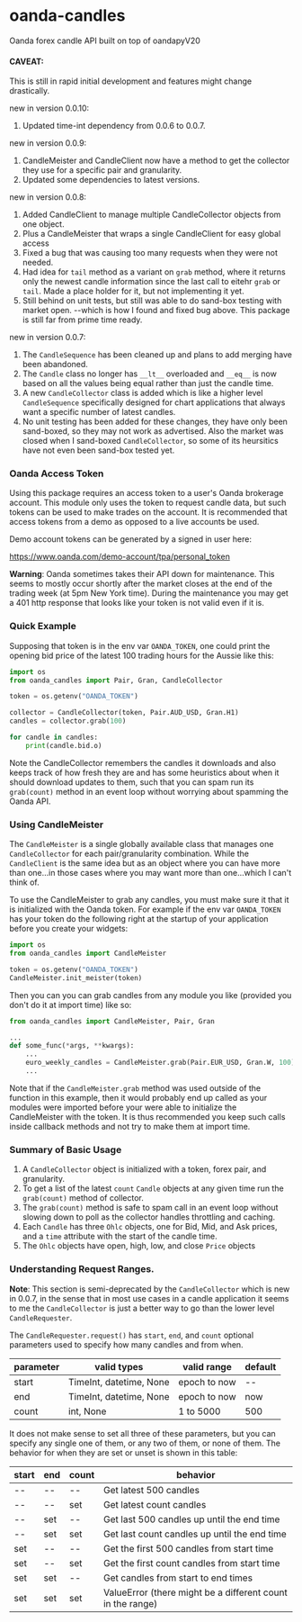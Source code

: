 # oanda-candles
Oanda forex candle API built on top of oandapyV20

#### CAVEAT:
This is still in rapid initial development and features might change drastically.

new in version 0.0.10:
1. Updated time-int dependency from 0.0.6 to 0.0.7.

new in version 0.0.9:
1. CandleMeister and CandleClient now have a method to get the collector they use
for a specific pair and granularity.
1. Updated some dependencies to latest versions.

new in version 0.0.8:
1. Added CandleClient to manage multiple CandleCollector objects from one object.
1. Plus a CandleMeister that wraps a single CandleClient for easy global access
1. Fixed a bug that was causing too many requests when they were not needed.
1. Had idea for `tail` method as a variant on `grab` method, where it returns only
the newest candle information since the last call to eitehr `grab` or `tail`. Made
a place holder for it, but not implementing it yet.
1. Still behind on unit tests, but still was able to do sand-box testing with market open.
--which is how I found and fixed bug above. This package is still far from prime time ready.


new in version 0.0.7:
1. The `CandleSequence` has been cleaned up and plans to add merging have been abandoned.
1. The `Candle` class no longer has `__lt__` overloaded and `__eq__` is now based on all the values being equal rather than just the candle time.
1. A new `CandleCollector` class is added which is like a higher level `CandleSequence` specifically designed for chart applications that always want a specific number of latest candles. 
1. No unit testing has been added for these changes, they have only been sand-boxed, so they may not work as advertised. Also the market was closed when I sand-boxed `CandleCollector`, so some of its heursitics have not even been sand-box tested yet.



### Oanda Access Token
Using this package requires an access token to a user's
Oanda brokerage account. This module only uses the token to
request candle data, but such tokens can be used to make
trades on the account. It is recommended that access
tokens from a demo as opposed to a live accounts be used.
 
Demo account tokens can be generated by a signed in user here:

https://www.oanda.com/demo-account/tpa/personal_token

**Warning**: Oanda sometimes takes their API down for maintenance.
This seems to mostly occur shortly after the market closes at the end of
the trading week (at 5pm New York time). During the maintenance you
may get a 401 http response that looks like your token is not valid
even if it is.

### Quick Example
Supposing that token is in the env var `OANDA_TOKEN`, one could print
the opening bid price of the latest 100 trading hours for the Aussie like this: 

```python
import os
from oanda_candles import Pair, Gran, CandleCollector

token = os.getenv("OANDA_TOKEN")

collector = CandleCollector(token, Pair.AUD_USD, Gran.H1)
candles = collector.grab(100)

for candle in candles:
    print(candle.bid.o)
```
Note the CandleCollector remembers the candles it downloads and also keeps track of how fresh they are and has
some heuristics about when it should download updates to them, such that you can spam run its `grab(count)` method
in an event loop without worrying about spamming the Oanda API.

### Using CandleMeister
The `CandleMeister` is a single globally available class that manages one `CandleCollector` for each
pair/granularity combination. While the `CandleClient` is the same idea but as an object where you
can have more than one...in those cases where you may want more than one...which I can't think of.

To use the CandleMeister to grab any candles, you must make sure it that it is initialized
with the Oanda token. For example if the env var `OANDA_TOKEN` has your token do the following
right at the startup of your application before you create your widgets:
```python
import os
from oanda_candles import CandleMeister

token = os.getenv("OANDA_TOKEN")
CandleMeister.init_meister(token)
```
Then you can you can grab candles from any module you like (provided you don't do it at import time)
like so:
```python
from oanda_candles import CandleMeister, Pair, Gran

...
def some_func(*args, **kwargs):
    ...
    euro_weekly_candles = CandleMeister.grab(Pair.EUR_USD, Gran.W, 100)
    ...
```
Note that if the `CandleMeister.grab` method was used outside of the function in this
example, then it would probably end up called as your modules were imported before your
were able to initialize the CandleMeister with the token. It is thus recommended you
keep such calls inside callback methods and not try to make them at import time.

### Summary of Basic Usage
1. A `CandleCollector` object is initialized with a token, forex pair, and granularity.
1. To get a list of the latest `count` `Candle` objects at any given time run the `grab(count)` method of collector.
1. The `grab(count)` method is safe to spam call in an event loop without slowing down to poll as the collector handles throttling and caching.
1. Each `Candle` has three `Ohlc` objects, one for Bid, Mid, and Ask prices, and a `time` attribute with the start of the candle time.
1. The `Ohlc` objects have open, high, low, and close `Price` objects

### Understanding Request Ranges.
**Note**: This section is semi-deprecated by the `CandleCollector` which is new in 0.0.7, in
the sense that in most use cases in a candle application it seems to me the `CandleCollector`
is just a better way to go than the lower level `CandleRequester`.

The `CandleRequester.request()` has `start`, `end`, and `count`
optional parameters used to specify how many candles and from when.


 parameter | valid types | valid range | default
 --- | --- |---| ---
start | TimeInt, datetime, None | epoch to now | --
end | TimeInt, datetime, None | epoch to now | now
count | int, None | 1 to 5000 | 500

It does not make sense to set all three of these parameters, but you can
specify any single one of them, or any two of them, or none of them.
The behavior for when they are set or unset is shown in this table:

start | end | count | behavior
 --- | --- | ---| ---
-- | -- | -- | Get latest 500 candles
-- | -- | set | Get latest count candles
-- | set | -- | Get last 500 candles up until the end time
-- | set | set | Get last count candles up until the end time
set | -- | -- | Get the first 500 candles from start time
set | -- | set | Get the first count candles from start time
set | set | -- | Get candles from start to end times
set | set | set | ValueError (there might be a different count in the range)
